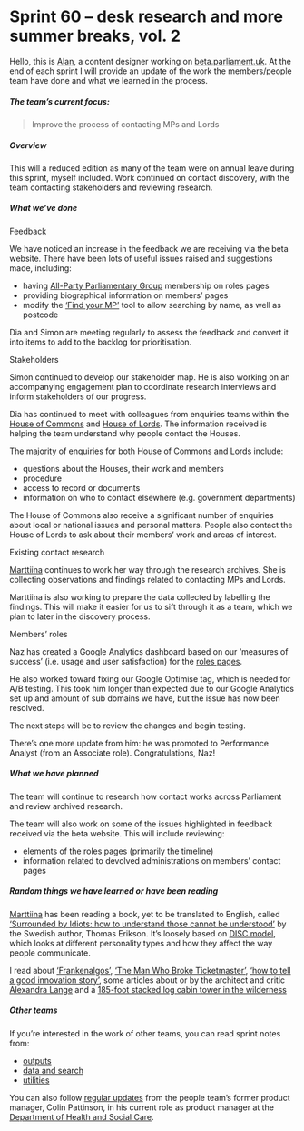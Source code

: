 # Sprint 60 – desk research and more summer breaks, vol. 2

Hello, this is [Alan](https://twitter.com/alanmayers), a content designer working on [beta.parliament.uk](https://beta.parliament.uk/). At the end of each sprint I will provide an update of the work the members/people team have done and what we learned in the process.

##### The team’s current focus:

> Improve the process of contacting MPs and Lords

##### Overview

This will a reduced edition as many of the team were on annual leave during this sprint, myself included. Work continued on contact discovery, with the team contacting stakeholders and reviewing research.

##### What we’ve done

Feedback

We have noticed an increase in the feedback we are receiving via the beta website. There have been lots of useful issues raised and suggestions made, including:

* having [All-Party Parliamentary Group]( https://www.parliament.uk/about/mps-and-lords/members/apg/) membership on roles pages
* providing biographical information on members’ pages
* modify the [‘Find your MP’]( https://beta.parliament.uk/mps) tool to allow searching by name, as well as postcode

Dia and Simon are meeting regularly to assess the feedback and convert it into items to add to the backlog for prioritisation.

Stakeholders

Simon continued to develop our stakeholder map. He is also working on an accompanying engagement plan to coordinate research interviews and inform stakeholders of our progress.

Dia has continued to meet with colleagues from enquiries teams within the [House of Commons](https://www.parliament.uk/mps-lords-and-offices/offices/commons/hcio/about-our-service/) and [House of Lords](https://www.parliament.uk/business/lords/get-involved-with-the-lords/house-of-lords-external-communications/). The information received is helping the team understand why people contact the Houses.

The majority of enquiries for both House of Commons and Lords include:

* questions about the Houses, their work and members
* procedure
* access to record or documents
* information on who to contact elsewhere (e.g. government departments)

The House of Commons also receive a significant number of enquiries about local or national issues and personal matters. People also contact the House of Lords to ask about their members’ work and areas of interest.

Existing contact research

[Marttiina](https://twitter.com/marttiinak) continues to work her way through the research archives. She is collecting observations and findings related to contacting MPs and Lords.

Marttiina is also working to prepare the data collected by labelling the findings. This will make it easier for us to sift through it as a team, which we plan to later in the discovery process.

Members’ roles

Naz has created a Google Analytics dashboard based on our ‘measures of success’ (i.e. usage and user satisfaction) for the [roles pages](https://beta.parliament.uk/people/43RHonMf/associations).

He also worked toward fixing our Google Optimise tag, which is needed for A/B testing. This took him longer than expected due to our Google Analytics set up and amount of sub domains we have, but the issue has now been resolved.

The next steps will be to review the changes and begin testing.

There’s one more update from him: he was promoted to Performance Analyst (from an Associate role). Congratulations, Naz!

##### What we have planned

The team will continue to research how contact works across Parliament and review archived research.

The team will also work on some of the issues highlighted in feedback received via the beta website. This will include reviewing:

* elements of the roles pages (primarily the timeline)
* information related to devolved administrations on members’ contact pages

##### Random things we have learned or have been reading

[Marttiina](https://twitter.com/marttiinak) has been reading a book, yet to be translated to English, called [‘Surrounded by Idiots: how to understand those cannot be understood’]( https://thomaserikson.com/en/books/) by the Swedish author, Thomas Erikson. It’s loosely based on [DISC model]( https://en.wikipedia.org/wiki/DISC_assessment), which looks at different personality types and how they affect the way people communicate.

I read about [‘Frankenalgos’](https://www.theguardian.com/technology/2018/aug/29/coding-algorithms-frankenalgos-program-danger), [‘The Man Who Broke Ticketmaster’](https://motherboard.vice.com/en_us/article/mgxqb8/the-man-who-broke-ticketmaster), [‘how to tell a good innovation story’](https://www.mckinsey.com/featured-insights/innovation-and-growth/telling-a-good-innovation-story), some articles about or by the architect and critic [Alexandra Lange](http://www.alexandralange.net/articles) and a [185-foot stacked log cabin tower in the wilderness](https://www.designboom.com/architecture/attorney-phillip-weidner-goose-creek-tower-log-cabin-tower-alaska-04-08-2016/)

##### Other teams

If you’re interested in the work of other teams, you can read sprint notes from:

* [outputs](https://ukparliament.github.io/sprintnotes.outputs/)
* [data and search](https://ukparliament.github.io/weeknotes.data-search/)
* [utilities](https://medium.com/@gemmarogers1)

You can also follow [regular updates](https://colinpattinson.github.io/Updates/22/) from the people team’s former product manager, Colin Pattinson, in his current role as product manager at the [Department of Health and Social Care](https://www.gov.uk/government/organisations/department-of-health-and-social-care).
